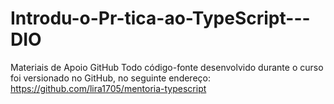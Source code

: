 # Introdu-o-Pr-tica-ao-TypeScript---DIO
Materiais de Apoio    GitHub Todo código-fonte desenvolvido durante o curso foi versionado no GitHub, no seguinte endereço:  https://github.com/lira1705/mentoria-typescript
